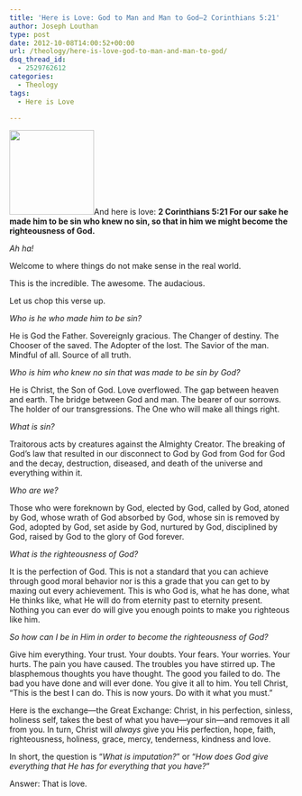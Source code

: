 ```yaml
---
title: 'Here is Love: God to Man and Man to God—2 Corinthians 5:21'
author: Joseph Louthan
type: post
date: 2012-10-08T14:00:52+00:00
url: /theology/here-is-love-god-to-man-and-man-to-god/
dsq_thread_id:
  - 2529762612
categories:
  - Theology
tags:
  - Here is Love

---
```

[<img class="alignright size-thumbnail wp-image-813" title="greatexchange" src="https://i0.wp.com/theologic.us/wp-content/uploads/2012/10/greatexchange.jpg?resize=150%2C150" alt="" width="150" height="150" srcset="https://i0.wp.com/theologic.us/wp-content/uploads/2012/10/greatexchange.jpg?resize=150%2C150 150w, https://i0.wp.com/theologic.us/wp-content/uploads/2012/10/greatexchange.jpg?zoom=2&resize=150%2C150 300w" sizes="(max-width: 150px) 100vw, 150px" data-recalc-dims="1" />][1]And here is love: **2 Corinthians 5:21 For our sake he made him to be sin who knew no sin, so that in him we might become the righteousness of God.**

_Ah ha!_

Welcome to where things do not make sense in the real world.

This is the incredible. The awesome. The audacious.

Let us chop this verse up.

_Who is he who made him to be sin?_

He is God the Father. Sovereignly gracious. The Changer of destiny. The Chooser of the saved. The Adopter of the lost. The Savior of the man. Mindful of all. Source of all truth.

_Who is him who knew no sin that was made to be sin by God?_

He is Christ, the Son of God. Love overflowed. The gap between heaven and earth. The bridge between God and man. The bearer of our sorrows. The holder of our transgressions. The One who will make all things right.

_What is sin?_

Traitorous acts by creatures against the Almighty Creator. The breaking of God’s law that resulted in our disconnect to God by God from God for God and the decay, destruction, diseased, and death of the universe and everything within it.

_Who are we?_

Those who were foreknown by God, elected by God, called by God, atoned by God, whose wrath of God absorbed by God, whose sin is removed by God, adopted by God, set aside by God, nurtured by God, disciplined by God, raised by God to the glory of God forever.

_What is the righteousness of God?_

It is the perfection of God. This is not a standard that you can achieve through good moral behavior nor is this a grade that you can get to by maxing out every achievement. This is who God is, what he has done, what He thinks like, what He will do from eternity past to eternity present. Nothing you can ever do will give you enough points to make you righteous like him.

_So how can I be in Him in order to become the righteousness of God?_

Give him everything. Your trust. Your doubts. Your fears. Your worries. Your hurts. The pain you have caused. The troubles you have stirred up. The blasphemous thoughts you have thought. The good you failed to do. The bad you have done and will ever done. You give it all to him. You tell Christ, “This is the best I can do. This is now yours. Do with it what you must.”

Here is the exchange—the Great Exchange: Christ, in his perfection, sinless, holiness self, takes the best of what you have—your sin—and removes it all from you. In turn, Christ will _always_ give you His perfection, hope, faith, righteousness, holiness, grace, mercy, tenderness, kindness and love.

In short, the question is “_What is imputation?_” or “_How does God give everything that He has for everything that you have?_”

Answer: That is love.

 [1]: https://i0.wp.com/theologic.us/wp-content/uploads/2012/10/greatexchange.jpg